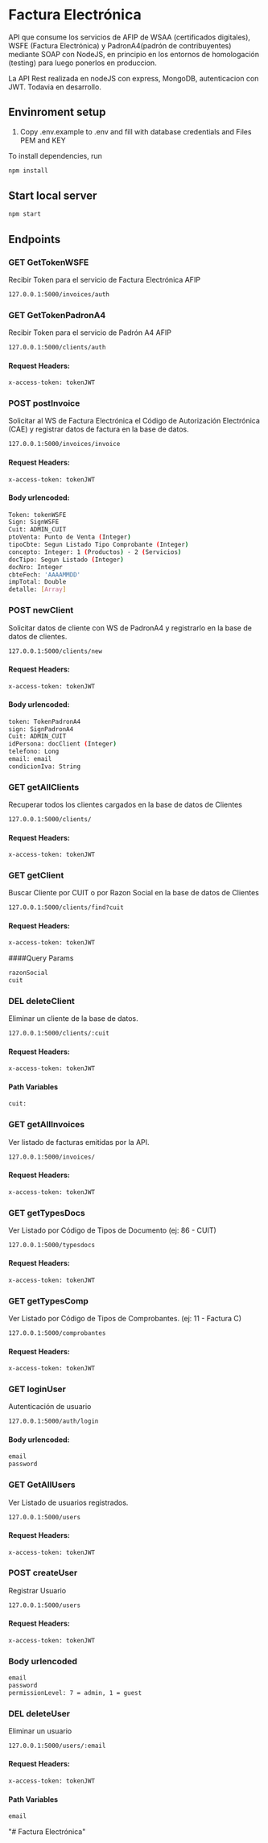 # Factura Electrónica

API que consume los servicios de AFIP de WSAA (certificados digitales), WSFE (Factura Electrónica) y PadronA4(padrón de contribuyentes) mediante SOAP con NodeJS, en principio en los entornos de homologación (testing) para luego ponerlos en produccion.

La API Rest realizada en nodeJS con express, MongoDB, autenticacion con JWT. Todavia en desarrollo.


## Envinroment setup


1) Copy .env.example to .env and fill with database credentials and Files PEM and KEY

To install dependencies, run
``` bash
npm install
```


## Start local server

``` bash
npm start
```


## Endpoints

### GET GetTokenWSFE
Recibir Token para el servicio de Factura Electrónica AFIP

```bash
127.0.0.1:5000/invoices/auth
```
### GET GetTokenPadronA4
Recibir Token para el servicio de Padrón A4 AFIP

```bash
127.0.0.1:5000/clients/auth
```
#### Request Headers:
```bash
x-access-token: tokenJWT
```

### POST postInvoice
Solicitar al WS de Factura Electrónica el Código de Autorización Electrónica (CAE) y registrar datos de factura en la base de datos.
```bash
127.0.0.1:5000/invoices/invoice
```

#### Request Headers:
```bash
x-access-token: tokenJWT
```

#### Body urlencoded:
```bash
Token: tokenWSFE
Sign: SignWSFE
Cuit: ADMIN_CUIT
ptoVenta: Punto de Venta (Integer)
tipoCbte: Segun Listado Tipo Comprobante (Integer)
concepto: Integer: 1 (Productos) - 2 (Servicios)
docTipo: Segun Listado (Integer)
docNro: Integer
cbteFech: 'AAAAMMDD'
impTotal: Double
detalle: [Array]
```

### POST newClient
Solicitar datos de cliente con WS de PadronA4 y registrarlo en la base de datos de clientes.
```bash
127.0.0.1:5000/clients/new
```
#### Request Headers:
```bash
x-access-token: tokenJWT
```
#### Body urlencoded:
```bash
token: TokenPadronA4
sign: SignPadronA4
Cuit: ADMIN_CUIT
idPersona: docClient (Integer)
telefono: Long
email: email
condicionIva: String
```

### GET getAllClients
Recuperar todos los clientes cargados en la base de datos de Clientes
```bash
127.0.0.1:5000/clients/
```
#### Request Headers:
```bash
x-access-token: tokenJWT
```

### GET getClient
Buscar Cliente por CUIT o por Razon Social en la base de datos de Clientes
```bash
127.0.0.1:5000/clients/find?cuit
```
#### Request Headers:
```bash
x-access-token: tokenJWT
```
####Query Params
```bash
razonSocial
cuit
```
### DEL deleteClient
Eliminar un cliente de la base de datos.
```bash
127.0.0.1:5000/clients/:cuit
```
#### Request Headers:
```bash
x-access-token: tokenJWT
```
#### Path Variables
```bash
cuit: 
```
### GET getAllInvoices
Ver listado de facturas emitidas por la API.
```bash
127.0.0.1:5000/invoices/
```
#### Request Headers:
```bash
x-access-token: tokenJWT
```

### GET getTypesDocs
Ver Listado por Código de Tipos de Documento (ej: 86 - CUIT)
```bash
127.0.0.1:5000/typesdocs
```
#### Request Headers:
```bash
x-access-token: tokenJWT
```

### GET getTypesComp
Ver Listado por Código de Tipos de Comprobantes. (ej: 11 - Factura C)
```bash
127.0.0.1:5000/comprobantes
```
#### Request Headers:
```bash
x-access-token: tokenJWT
```
### GET loginUser
Autenticación de usuario
```bash
127.0.0.1:5000/auth/login
```

#### Body urlencoded:
```bash
email
password
```
### GET GetAllUsers
Ver Listado de usuarios registrados.
```bash
127.0.0.1:5000/users
```

#### Request Headers:
```bash
x-access-token: tokenJWT
```

### POST createUser
Registrar Usuario
```bash
127.0.0.1:5000/users
```

#### Request Headers:
```bash
x-access-token: tokenJWT
```
### Body urlencoded

```bash
email
password
permissionLevel: 7 = admin, 1 = guest
```

### DEL deleteUser
Eliminar un usuario
```bash
127.0.0.1:5000/users/:email
```
#### Request Headers:
```bash
x-access-token: tokenJWT
```

#### Path Variables 
```bash
email
```



"# Factura Electrónica" 


